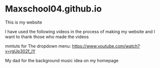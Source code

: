 # Maxschool04.github.io

This is my website

I have used the following videos in the process of making my website and I want to thank those who made the videos

mmtuts for The dropdown menu:
https://www.youtube.com/watch?v=rgUp302f_lY

My dad for the background music idea on my homepage
